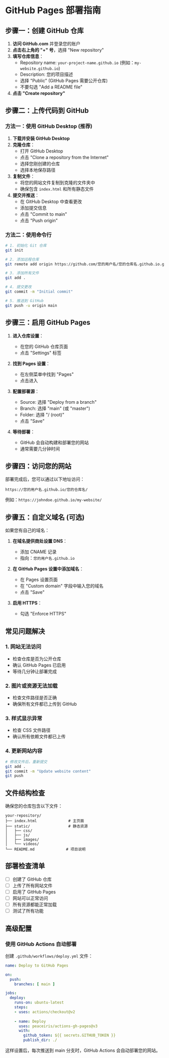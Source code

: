 # GitHub Pages 部署指南

## 步骤一：创建 GitHub 仓库

1. **访问 GitHub.com** 并登录您的账户
2. **点击右上角的 "+" 号**，选择 "New repository"
3. **填写仓库信息**：
   - Repository name: `your-project-name.github.io` (例如：`my-website.github.io`)
   - Description: 您的项目描述
   - 选择 "Public" (GitHub Pages 需要公开仓库)
   - 不要勾选 "Add a README file"
4. **点击 "Create repository"**

## 步骤二：上传代码到 GitHub

### 方法一：使用 GitHub Desktop (推荐)

1. **下载并安装 GitHub Desktop**
2. **克隆仓库**：
   - 打开 GitHub Desktop
   - 点击 "Clone a repository from the Internet"
   - 选择您刚创建的仓库
   - 选择本地保存路径
3. **复制文件**：
   - 将您的网站文件复制到克隆的文件夹中
   - 确保包含 `index.html` 和所有静态文件
4. **提交并推送**：
   - 在 GitHub Desktop 中查看更改
   - 添加提交信息
   - 点击 "Commit to main"
   - 点击 "Push origin"

### 方法二：使用命令行

```bash
# 1. 初始化 Git 仓库
git init

# 2. 添加远程仓库
git remote add origin https://github.com/您的用户名/您的仓库名.github.io.git

# 3. 添加所有文件
git add .

# 4. 提交更改
git commit -m "Initial commit"

# 5. 推送到 GitHub
git push -u origin main
```

## 步骤三：启用 GitHub Pages

1. **进入仓库设置**：
   - 在您的 GitHub 仓库页面
   - 点击 "Settings" 标签

2. **找到 Pages 设置**：
   - 在左侧菜单中找到 "Pages"
   - 点击进入

3. **配置部署源**：
   - Source: 选择 "Deploy from a branch"
   - Branch: 选择 "main" (或 "master")
   - Folder: 选择 "/ (root)"
   - 点击 "Save"

4. **等待部署**：
   - GitHub 会自动构建和部署您的网站
   - 通常需要几分钟时间

## 步骤四：访问您的网站

部署完成后，您可以通过以下地址访问：
```
https://您的用户名.github.io/您的仓库名/
```

例如：`https://johndoe.github.io/my-website/`

## 步骤五：自定义域名 (可选)

如果您有自己的域名：

1. **在域名提供商处设置 DNS**：
   - 添加 CNAME 记录
   - 指向：`您的用户名.github.io`

2. **在 GitHub Pages 设置中添加域名**：
   - 在 Pages 设置页面
   - 在 "Custom domain" 字段中输入您的域名
   - 点击 "Save"

3. **启用 HTTPS**：
   - 勾选 "Enforce HTTPS"

## 常见问题解决

### 1. 网站无法访问
- 检查仓库是否为公开仓库
- 确认 GitHub Pages 已启用
- 等待几分钟让部署完成

### 2. 图片或资源无法加载
- 检查文件路径是否正确
- 确保所有文件都已上传到 GitHub

### 3. 样式显示异常
- 检查 CSS 文件路径
- 确认所有依赖文件都已上传

### 4. 更新网站内容
```bash
# 修改文件后，重新提交
git add .
git commit -m "Update website content"
git push
```

## 文件结构检查

确保您的仓库包含以下文件：
```
your-repository/
├── index.html              # 主页面
├── static/                 # 静态资源
│   ├── css/
│   ├── js/
│   ├── images/
│   └── videos/
└── README.md              # 项目说明
```

## 部署检查清单

- [ ] 创建了 GitHub 仓库
- [ ] 上传了所有网站文件
- [ ] 启用了 GitHub Pages
- [ ] 网站可以正常访问
- [ ] 所有资源都能正常加载
- [ ] 测试了所有功能

## 高级配置

### 使用 GitHub Actions 自动部署

创建 `.github/workflows/deploy.yml` 文件：

```yaml
name: Deploy to GitHub Pages

on:
  push:
    branches: [ main ]

jobs:
  deploy:
    runs-on: ubuntu-latest
    steps:
    - uses: actions/checkout@v2
    
    - name: Deploy
      uses: peaceiris/actions-gh-pages@v3
      with:
        github_token: ${{ secrets.GITHUB_TOKEN }}
        publish_dir: ./
```

这样设置后，每次推送到 main 分支时，GitHub Actions 会自动部署您的网站。 